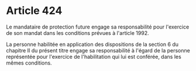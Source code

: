 # Article 424

Le mandataire de protection future engage sa responsabilité pour l'exercice de son mandat dans les conditions prévues à l'article 1992.

La personne habilitée en application des dispositions de la section 6 du chapitre II du présent titre engage sa responsabilité à l'égard de la personne représentée pour l'exercice de l'habilitation qui lui est conférée, dans les mêmes conditions.
